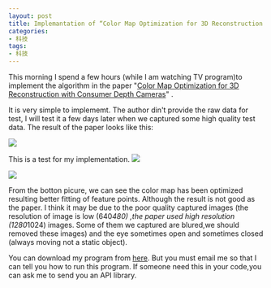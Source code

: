 ```yaml
---
layout: post
title: Implemantation of “Color Map Optimization for 3D Reconstruction with Consumer Depth Cameras”
categories:
- 科技
tags:
- 科技
---
```

 
This morning I spend a few hours (while I am watching TV program)to implement the algorithm in the paper "[Color Map Optimization for 3D Reconstruction with Consumer Depth Cameras](http://vladlen.info/publications/color-map-optimization-for-3d-reconstruction-with-consumer-depth-cameras/)" . 
<!--more-->

It is very simple to implememt. The author din't provide the raw data for test, I will test it a few days later when we captured some high quality test data.  The result of the paper looks like this:

![](http://vladlen.info/wp-content/uploads/2014/04/color-mapping.jpg)

This is a test for my implementation. 
![](http://blog.hwdong.com/images/color_map.jpg)

![](http://blog.hwdong.com/images/color_map_2.jpg)

From the botton picure, we can see the color map has been optimized resulting better fitting of feature points. Although the result is not good as the paper. I think it may be due to the poor quality captured images (the resolution of image is low (640*480) ,the paper used high resolution (1280*1024) images.  Some of them we captured are blured,we should removed these images) and the eye sometimes open and sometimes closed (always moving not a static object).
  
You can download my program from [here](http://hwdong.com/programs/ColorMap_Optimization_zip.zip). But you must email me so that I can tell you how to run this program. If someone need this in your code,you can ask me to send you an API library.

